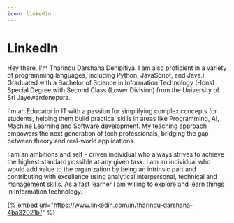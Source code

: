 ```yaml
---
icon: linkedin
---
```


# LinkedIn

Hey there, I'm Tharindu Darshana Dehipitiya. I am also proficient in a variety of programming languages, including Python, JavaScript, and Java.I Graduated with a Bachelor of Science in Information Technology (Hons) Special Degree with Second Class (Lower Division) from the University of Sri Jayewardenepura.

I'm an Educator in IT with a passion for simplifying complex concepts for students, helping them build practical skills in areas like Programming, AI, Machine Learning and Software development. My teaching approach empowers the next generation of tech professionals, bridging the gap between theory and real-world applications.

I am an ambitions and self - driven individual who always strives to achieve the highest standard possible at any given task. I am an individual who would add value to the organization by being an intrinsic part and contributing with excellence using analytical interpersonal, technical and management skills. As a fast learner I am willing to explore and learn things in information technology.

{% embed url="https://www.linkedin.com/in/tharindu-darshana-4ba32021b/" %}




